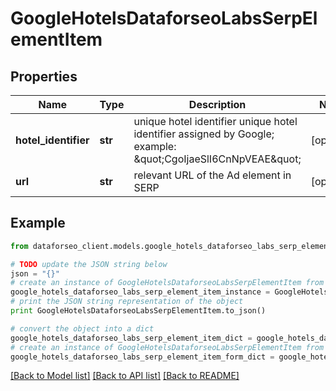 # GoogleHotelsDataforseoLabsSerpElementItem


## Properties

Name | Type | Description | Notes
------------ | ------------- | ------------- | -------------
**hotel_identifier** | **str** | unique hotel identifier unique hotel identifier assigned by Google; example: \&quot;CgoIjaeSlI6CnNpVEAE\&quot; | [optional] 
**url** | **str** | relevant URL of the Ad element in SERP | [optional] 

## Example

```python
from dataforseo_client.models.google_hotels_dataforseo_labs_serp_element_item import GoogleHotelsDataforseoLabsSerpElementItem

# TODO update the JSON string below
json = "{}"
# create an instance of GoogleHotelsDataforseoLabsSerpElementItem from a JSON string
google_hotels_dataforseo_labs_serp_element_item_instance = GoogleHotelsDataforseoLabsSerpElementItem.from_json(json)
# print the JSON string representation of the object
print GoogleHotelsDataforseoLabsSerpElementItem.to_json()

# convert the object into a dict
google_hotels_dataforseo_labs_serp_element_item_dict = google_hotels_dataforseo_labs_serp_element_item_instance.to_dict()
# create an instance of GoogleHotelsDataforseoLabsSerpElementItem from a dict
google_hotels_dataforseo_labs_serp_element_item_form_dict = google_hotels_dataforseo_labs_serp_element_item.from_dict(google_hotels_dataforseo_labs_serp_element_item_dict)
```
[[Back to Model list]](../README.md#documentation-for-models) [[Back to API list]](../README.md#documentation-for-api-endpoints) [[Back to README]](../README.md)


